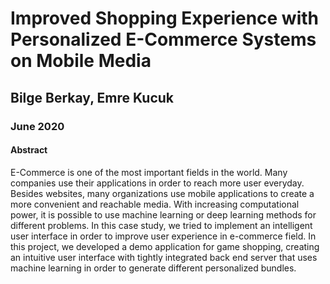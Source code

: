 # Improved Shopping Experience with Personalized E-Commerce Systems on Mobile Media

## Bilge Berkay, Emre Kucuk

### June 2020

#### Abstract

E-Commerce is one of the most important fields in the world. Many companies use their applications in order to reach more user everyday. Besides websites, many organizations use mobile applications to create a more convenient and reachable media. With increasing computational power, it is possible to use machine learning or deep learning methods for different problems. In this case study, we tried to implement an intelligent user interface in order to improve user experience in e-commerce field. In this project, we developed a demo application for game shopping, creating an intuitive user interface with tightly integrated back end server that uses machine learning in order to generate different personalized bundles.
